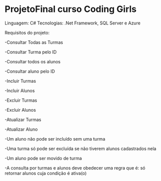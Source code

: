 # ProjetoFinal curso Coding Girls

Linguagem: C#
Tecnologias: .Net Framework, SQL Server e Azure

Requisitos do projeto:

-Consultar Todas as Turmas

-Consultar Turma pelo ID 

-Consultar todos os alunos

-Consultar aluno pelo ID

-Incluir Turmas

-Incluir Alunos

-Excluir Turmas

-Excluir Alunos

-Atualizar Turmas

-Atualizar Aluno

-Um aluno não pode ser incluído sem uma turma

-Uma turma só pode ser excluída se não tiverem alunos cadastrados nela

-Um aluno pode ser movido de turma

-A consulta por turmas e alunos deve obedecer uma regra que é: só retornar alunos cuja condição é ativa(o)

